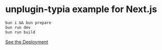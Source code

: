 # unplugin-typia example for Next.js
```txt
bun i && bun prepare
bun run dev
bun run build
```

[See the Deployment](https://unplugin-typia-nextjs.vercel.app/)

